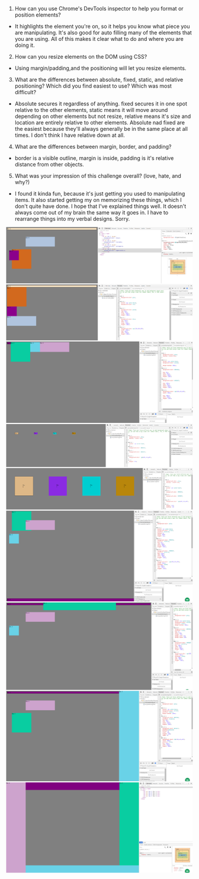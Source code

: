 1. How can you use Chrome's DevTools inspector to help you format or position elements?
  * It highlights the element you're on, so it helps you know what piece you are manipulating. It's also good for auto filling many of the elements that you are using. All of this makes it clear what to do and where you are doing it.
2. How can you resize elements on the DOM using CSS?
  * Using margin/padding,and the positioning will let you resize elements.
3. What are the differences between absolute, fixed, static, and relative positioning? Which did you find easiest to use? Which was most difficult?
  * Absolute secures it regardless of anything. fixed secures it in one spot relative to the other elements, static means it will move around depending on other elements but not resize, relative means it's size and location are entirely relative to other elements. Absolute nad fixed are the easiest because they'll always generally be in the same place at all times. I don't think I have relative down at all.
4. What are the differences between margin, border, and padding?
  * border is a visible outline, margin is inside, padding is it's relative distance from other objects.
5. What was your impression of this challenge overall? (love, hate, and why?)
  * I found it kinda fun, because it's just getting you used to manipulating items. It also started getting my on memorizing these things, which I don't quite have done. I hope that I've explained things well. It doesn't always come out of my brain the same way it goes in. I have to rearrange things into my verbal designs. Sorry.

![alt text](./imgs/release3-1.png)
![alt text](./imgs/release3-2.png)
![alt text](./imgs/release3-3.png)
![alt text](./imgs/release3-4.png)
![alt text](./imgs/release3-5.png)
![alt text](./imgs/release3-6.png)
![alt text](./imgs/release3-7.png)
![alt text](./imgs/release3-8.png)
![alt text](./imgs/release3-9.png)
